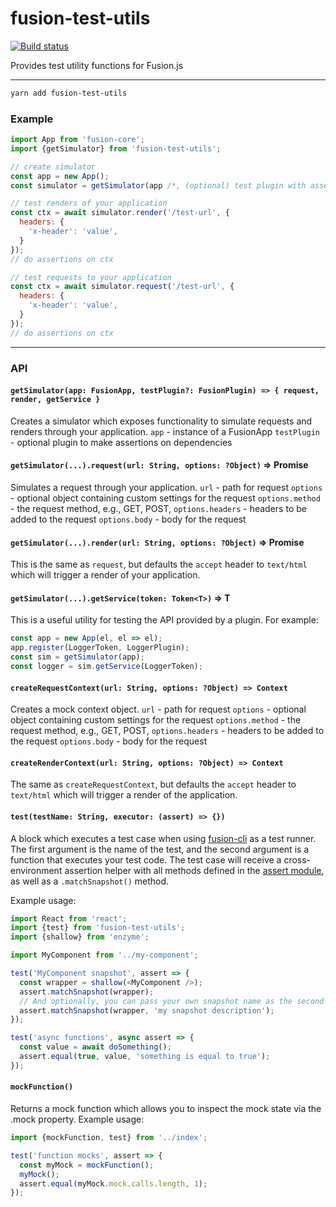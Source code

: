 # fusion-test-utils

[![Build status](https://badge.buildkite.com/7a82192275779f6a8ba81f7d4a1b0d294256838faa1dfdf080.svg?branch=master)](https://buildkite.com/uberopensource/fusionjs)

Provides test utility functions for Fusion.js

---

```sh
yarn add fusion-test-utils
```

### Example

```js
import App from 'fusion-core';
import {getSimulator} from 'fusion-test-utils';

// create simulator
const app = new App();
const simulator = getSimulator(app /*, (optional) test plugin with assertions on dependencies */);

// test renders of your application
const ctx = await simulator.render('/test-url', {
  headers: {
    'x-header': 'value',
  }
});
// do assertions on ctx

// test requests to your application
const ctx = await simulator.request('/test-url', {
  headers: {
    'x-header': 'value',
  }
});
// do assertions on ctx
```

---

### API

#### `getSimulator(app: FusionApp, testPlugin?: FusionPlugin) => { request, render, getService }`

Creates a simulator which exposes functionality to simulate requests and renders through your application.
`app` - instance of a FusionApp
`testPlugin` - optional plugin to make assertions on dependencies

#### `getSimulator(...).request(url: String, options: ?Object)` => Promise<Context>

Simulates a request through your application.
`url` - path for request
`options` - optional object containing custom settings for the request
`options.method` - the request method, e.g., GET, POST,
`options.headers` - headers to be added to the request
`options.body` - body for the request

#### `getSimulator(...).render(url: String, options: ?Object)` => Promise<Context>

This is the same as `request`, but defaults the `accept` header to `text/html` which will trigger a render of your application.

#### `getSimulator(...).getService(token: Token<T>)` => T

This is a useful utility for testing the API provided by a plugin. For example:

```js
const app = new App(el, el => el);
app.register(LoggerToken, LoggerPlugin);
const sim = getSimulator(app);
const logger = sim.getService(LoggerToken);
```

#### `createRequestContext(url: String, options: ?Object) => Context`

Creates a mock context object.
`url` - path for request
`options` - optional object containing custom settings for the request
`options.method` - the request method, e.g., GET, POST,
`options.headers` - headers to be added to the request
`options.body` - body for the request


#### `createRenderContext(url: String, options: ?Object) => Context`

The same as `createRequestContext`, but defaults the `accept` header to `text/html` which will trigger a render of the application.

#### `test(testName: String, executor: (assert) => {})`

A block which executes a test case when using [fusion-cli](https://github.com/fusionjs/fusionjs/tree/master/fusion-cli) as a test runner. The first argument is the name of the test, and the second argument is a function that executes your test code. The test case will receive a cross-environment assertion helper with all methods defined in the [assert module](https://nodejs.org/api/assert.html), as well as a `.matchSnapshot()` method.

Example usage:
```js
import React from 'react';
import {test} from 'fusion-test-utils';
import {shallow} from 'enzyme';

import MyComponent from '../my-component';

test('MyComponent snapshot', assert => {
  const wrapper = shallow(<MyComponent />);
  assert.matchSnapshot(wrapper);
  // And optionally, you can pass your own snapshot name as the second argument
  assert.matchSnapshot(wrapper, 'my snapshot description');
});

test('async functions', async assert => {
  const value = await doSomething();
  assert.equal(true, value, 'something is equal to true');
});
```

#### `mockFunction()`

Returns a mock function which allows you to inspect the mock state via the .mock property.
Example usage:
```js
import {mockFunction, test} from '../index';

test('function mocks', assert => {
  const myMock = mockFunction();
  myMock();
  assert.equal(myMock.mock.calls.length, 1);
});
```
